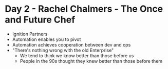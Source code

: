 # Day 2 - Rachel Chalmers - The Once and Future Chef #

* Ignition Partners
* Automation enables you to pivot
* Automation achieves cooperation between dev and ops
* "There's nothing wrong with the old Enterprise"
    * We tend to think we know better than those before us
    * People in the 90s thought they knew better than those before them
